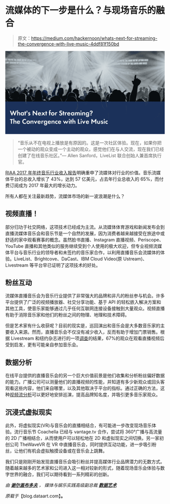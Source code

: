 # 流媒体的下一步是什么？与现场音乐的融合

> 原文：<https://medium.com/hackernoon/whats-next-for-streaming-the-convergence-with-live-music-4ddf81f150bd>

![](img/4525562314474a1df6e7a0c006e6933c.png)

> “音乐从不在电视上播放是有原因的。这是一次社区体验。现在，如果你把一个被动的观众变成一个主动的观众，感觉他们在与人交流，现在我们已经创建了在线音乐社区。”— Allen Sanford，LiveList 联合创始人兼首席执行官。

[RIAA 2017 年年终音乐行业收入报告](http://www.riaa.com/wp-content/uploads/2018/03/RIAA-Year-End-2017-News-and-Notes.pdf)明确重申了流媒体对行业的价值。音乐流媒体平台的总收入增长了 43%，达到 57 亿美元，占去年行业总收入的 65%，而付费订阅成为 2017 年最大的增长动力。

所有人都在关注最新趋势，流媒体市场的新一波浪潮是什么？

## **视频直播！**

部分归功于社交网络，这项技术已经成为主流。从流媒体体育游戏和新闻发布会到直播流媒体音乐会和音乐节是一个自然的发展，因为消费者越来越接受在旅途中或舒适的家中观看赛事的概念。虽然脸书直播、Instagram 直播视频、Periscope、YouTube 直播和其他类似的服务继续受到个人使用的极大欢迎，但专业视频流媒体平台与音乐行业的领导者和未签约的音乐家合作，以利用直播音乐会流媒体的体验。LiveList、Brightcove、DaCast、IBM Cloud Video(原 Ustream)、Livestream 等平台早已证明了这项技术的好处。

## 粉丝互动

流媒体直播音乐会为音乐行业提供了非常强大的品牌和非凡的粉丝参与机会。许多平台提供了广泛的视频播放器、社交分享功能、基于 API 的轻松嵌入解决方案和其他工具，使音乐家能够通过几乎任何互联网连接设备接触到大量观众。视频直播有助于消除音乐家和他们的粉丝之间的物理、地理和技术障碍。

但是艺术家有什么收获呢？目前的现实是，巡回演出和音乐会是大多数音乐家的主要收入来源。然而，直播音乐会不仅没有减少收入，反而有助于增加门票销售。根据 Livestream 和纽约杂志进行的一项[调查](http://lp.livestream.com/rs/582-GOU-684/images/Look%20Ahead%20-%20Live%20Video%20in%202017.pdf)的结果，67%的观众在观看直播视频后受到启发，更有可能亲自参加音乐会。

## 数据分析

在线平台提供的直播音乐会的另一个巨大价值前景是他们收集和分析粉丝偏好数据的能力。广播公司可以测量他们的直播视频的性能，并知道有多少新观众或回头客观看这些内容，他们来自哪里，以及其他取决于平台的指标。通过正确的方法，这种[视频流分析](https://blog.dataart.com/count-the-streams-understanding-video-streaming-analytics/)可以更好地安排巡演，提高品牌知名度，并吸引更多音乐家观众。

## 沉浸式虚拟现实

此外，将虚拟现实(VR)与音乐会的直播相结合，有可能进一步改变现场音乐体验。流行音乐节 Coachella 已经与 vantage.tv 合作，尝试将 360°广播与高流量的 2D 广播相结合，从而使用户可以轻松地在 2D 和虚拟现实之间切换。另一家初创公司 TheWaveVR 在 VR 中直播音乐会，同时提供互动功能，进一步吸引粉丝，让他们有机会虚拟触摸设备或在音乐会上跳舞。

我们只是刚刚开始发现直播音乐会吸引粉丝并提高媒体行业品牌潜力的无数方式。随着越来越多的艺术家和公司进入这一相对较新的形式，随着现场音乐会体验与数字世界的融合，我们可以期待看到一系列精彩的创新。

*由* [***谢尔盖布多夫***](https://www.linkedin.com/in/sbludov/) *，
媒体与娱乐实践高级副总裁* [***数据艺术***](https://www.dataart.com/industry/media-and-entertainment?utm_source=medium.com&utm_medium=referral&utm_campaign=m-regular&utm_content=sbludov-hn-streamfuture)

*原载于*【blog.dataart.com】**。**